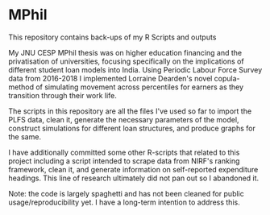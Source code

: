 # MPhil
This repository contains back-ups of my R Scripts and outputs

My JNU CESP MPhil thesis was on higher education financing and the privatisation of universities, focusing specifically on the implications of different student loan models into India. Using Periodic Labour Force Survey data from 2016-2018 I implemented Lorraine Dearden's novel copula-method of simulating movement across percentiles for earners as they transition through their work life. 

The scripts in this repository are all the files I've used so far to import the PLFS data, clean it, generate the necessary parameters of the model, construct simulations for different loan structures, and produce graphs for the same. 

I have additionally committed some other R-scripts that related to this project including a script intended to scrape data from NIRF's ranking framework, clean it, and generate information on self-reported expenditure headings. This line of research ultimately did not pan out so I abandoned it. 


Note: the code is largely spaghetti and has not been cleaned for public usage/reproducibility yet. I have a long-term intention to address this.
